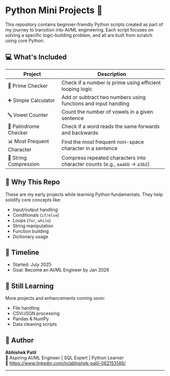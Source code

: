 
# Python Mini Projects 🐍

This repository contains beginner-friendly Python scripts created as part of my journey to transition into AI/ML engineering. Each script focuses on solving a specific logic-building problem, and all are built from scratch using core Python.

## 💻 What's Included

| Project | Description |
|---------|-------------|
| 🧮 Prime Checker | Check if a number is prime using efficient looping logic |
| ➕ Simple Calculator | Add or subtract two numbers using functions and input handling |
| 🔤 Vowel Counter | Count the number of vowels in a given sentence |
| 🔁 Palindrome Checker | Check if a word reads the same forwards and backwards |
| 📊 Most Frequent Character | Find the most frequent non-space character in a sentence |
| 🧬 String Compression | Compress repeated characters into character counts (e.g., `aaabb` → `a3b2`) |

## 🚀 Why This Repo

These are my early projects while learning Python fundamentals. They help solidify core concepts like:
- Input/output handling
- Conditionals (`if/else`)
- Loops (`for`, `while`)
- String manipulation
- Function building
- Dictionary usage

## 📅 Timeline

- Started: July 2025
- Goal: Become an AI/ML Engineer by Jan 2026

## 🧠 Still Learning

More projects and enhancements coming soon:
- File handling
- CSV/JSON processing
- Pandas & NumPy
- Data cleaning scripts

## 👤 Author

**Abhishek Patil**  
📍 Aspiring AI/ML Engineer | SQL Expert | Python Learner  
🔗 https://www.linkedin.com/in/abhishek-patil-062153148/

---

